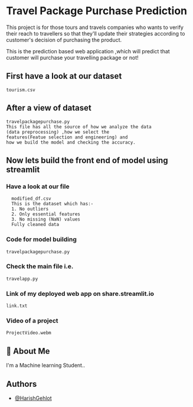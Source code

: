 
# Travel Package Purchase Prediction

This project is for those tours and travels companies who wants to verify their reach to travellers so that they'll update their strategies according to customer's decision of purchasing the product.


This is the prediction based web application ,which will predict that customer will purchase your travelling package or not!





## First have a look at our dataset
    tourism.csv

## After a view of dataset
    travelpackagepurchase.py
    This file has all the source of how we analyze the data 
    (data preprocessing) ,how we select the 
    features(Featue selection and engineering) and 
    how we build the model and checking the accuracy.


##  Now lets build the front end of model using streamlit
###   Have a look at our file 
      modified_df.csv
      This is the dataset which has:-
      1. No outliers
      2. Only essential features
      3. No missing (NaN) values
      Fully cleaned data


### Code for model building
    travelpackagepurchase.py


### Check the main file i.e.
    travelapp.py 
    
 
### Link of my deployed web app on share.streamlit.io
    link.txt


    
### Video of a project
    ProjectVideo.webm


  
## 🚀 About Me
I'm a Machine learning Student..

  
## Authors

- [@HarishGehlot](https://www.github.com/HashGehlot03)

  
 
 


